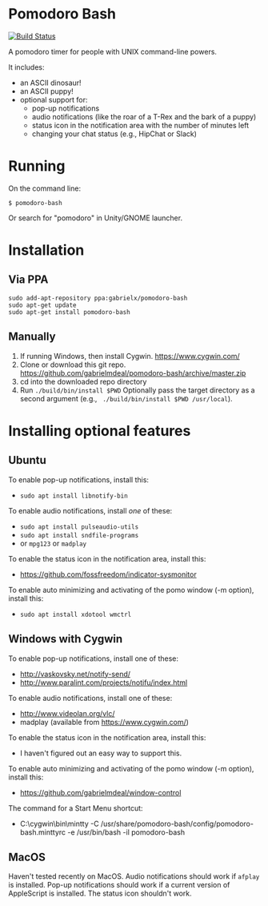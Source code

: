 # Pomodoro Bash

[![Build Status](https://travis-ci.org/gabrielmdeal/pomodoro-bash.svg?branch=master)](https://travis-ci.org/gabrielmdeal/pomodoro-bash)

A pomodoro timer for people with UNIX command-line powers.

It includes:
* an ASCII dinosaur!
* an ASCII puppy!
* optional support for:
  * pop-up notifications
  * audio notifications (like the roar of a T-Rex and the bark of a puppy)
  * status icon in the notification area with the number of minutes left
  * changing your chat status (e.g., HipChat or Slack)

# Running

On the command line:
```
$ pomodoro-bash
```

Or search for "pomodoro" in Unity/GNOME launcher.

# Installation

## Via PPA

```
sudo add-apt-repository ppa:gabrielx/pomodoro-bash
sudo apt-get update
sudo apt-get install pomodoro-bash
```

## Manually

1. If running Windows, then install Cygwin. https://www.cygwin.com/
1. Clone or download this git repo. https://github.com/gabrielmdeal/pomodoro-bash/archive/master.zip
1. cd into the downloaded repo directory
1. Run `./build/bin/install $PWD`  Optionally pass the target directory as a second argument (e.g., ` ./build/bin/install $PWD /usr/local`).

# Installing optional features

## Ubuntu

To enable pop-up notifications, install this:
* `sudo apt install libnotify-bin`

To enable audio notifications, install *one* of these:
* `sudo apt install pulseaudio-utils`
* `sudo apt install sndfile-programs`
* or `mpg123` or `madplay`

To enable the status icon in the notification area, install this:
* https://github.com/fossfreedom/indicator-sysmonitor

To enable auto minimizing and activating of the pomo window (-m option), install this:
* `sudo apt install xdotool wmctrl`

## Windows with Cygwin

To enable pop-up notifications, install one of these:
* http://vaskovsky.net/notify-send/
* http://www.paralint.com/projects/notifu/index.html

To enable audio notifications, install one of these:
* http://www.videolan.org/vlc/
* madplay (available from https://www.cygwin.com/)

To enable the status icon in the notification area, install this:
* I haven't figured out an easy way to support this.

To enable auto minimizing and activating of the pomo window (-m option), install this:
* https://github.com/gabrielmdeal/window-control

The command for a Start Menu shortcut:
* C:\cygwin\bin\mintty -C /usr/share/pomodoro-bash/config/pomodoro-bash.minttyrc -e /usr/bin/bash -il pomodoro-bash

## MacOS

Haven't tested recently on MacOS.  Audio notifications should work if `afplay` is installed.  Pop-up notifications should work if a current version of AppleScript is installed.  The status icon shouldn't work.

